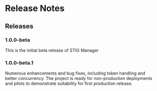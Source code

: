 # Release Notes

## Releases

### 1.0.0-beta
This is the initial beta release of STIG Manager

### 1.0.0-beta.1
Numerous enhancements and bug fixes, including token handling and better concurrency. The project is ready for non-production deployments and pilots to demonstrate suitability for first production release.